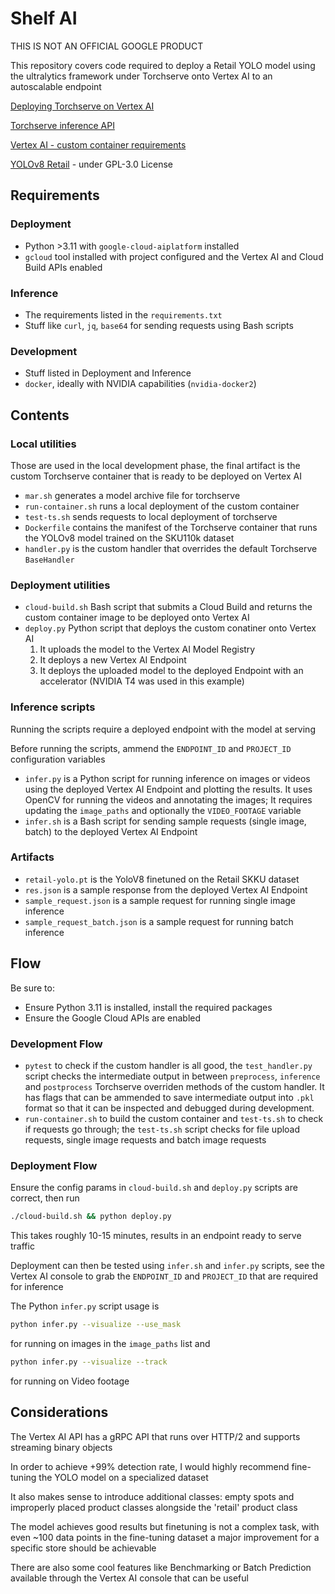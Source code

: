 # Shelf AI

THIS IS NOT AN OFFICIAL GOOGLE PRODUCT

This repository covers code required to deploy a Retail YOLO model using the
ultralytics framework under Torchserve onto Vertex AI to an autoscalable
endpoint

[Deploying Torchserve on Vertex AI](https://cloud.google.com/blog/topics/developers-practitioners/pytorch-google-cloud-how-deploy-pytorch-models-vertex-ai)

[Torchserve inference API](https://pytorch.org/serve/inference_api.html)

[Vertex AI - custom container requirements](https://cloud.google.com/vertex-ai/docs/predictions/custom-container-requirements)

[YOLOv8 Retail](https://github.com/vmc-7645/YOLOv8-retail) - under GPL-3.0 License

## Requirements

### Deployment

- Python >3.11 with `google-cloud-aiplatform` installed
- `gcloud` tool installed with project configured and the Vertex AI and Cloud
  Build APIs enabled

### Inference

- The requirements listed in the `requirements.txt`
- Stuff like `curl`, `jq`, `base64` for sending requests using Bash scripts

### Development

- Stuff listed in Deployment and Inference
- `docker`, ideally with NVIDIA capabilities (`nvidia-docker2`)

## Contents

### Local utilities

Those are used in the local development phase, the final artifact is the custom
Torchserve container that is ready to be deployed on Vertex AI

- `mar.sh` generates a model archive file for torchserve
- `run-container.sh` runs a local deployment of the custom container
- `test-ts.sh` sends requests to local deployment of torchserve
- `Dockerfile` contains the manifest of the Torchserve container that runs the
  YOLOv8 model trained on the SKU110k dataset
- `handler.py` is the custom handler that overrides the default Torchserve `BaseHandler`

### Deployment utilities

- `cloud-build.sh` Bash script that submits a Cloud Build and returns the custom
  container image to be deployed onto Vertex AI
- `deploy.py` Python script that deploys the custom conatiner onto Vertex AI
  1. It uploads the model to the Vertex AI Model Registry
  2. It deploys a new Vertex AI Endpoint
  3. It deploys the uploaded model to the deployed Endpoint with an accelerator
    (NVIDIA T4 was used in this example)

### Inference scripts

Running the scripts require a deployed endpoint with the model at serving

Before running the scripts, ammend the `ENDPOINT_ID` and `PROJECT_ID` configuration variables

- `infer.py` is a Python script for running inference on images or videos using
  the deployed Vertex AI Endpoint and plotting the results. It uses OpenCV for
  running the videos and annotating the images; It requires updating the
  `image_paths` and optionally the `VIDEO_FOOTAGE` variable
- `infer.sh` is a Bash script for sending sample requests (single image, batch)
  to the deployed Vertex AI Endpoint

### Artifacts

- `retail-yolo.pt` is the YoloV8 finetuned on the Retail SKKU dataset
- `res.json` is a sample response from the deployed Vertex AI Endpoint
- `sample_request.json` is a sample request for running single image inference
- `sample_request_batch.json` is a sample request for running batch inference

## Flow

Be sure to:

- Ensure Python 3.11 is installed, install the required packages
- Ensure the Google Cloud APIs are enabled

### Development Flow

- `pytest` to check if the custom handler is all good, the `test_handler.py`
script checks the intermediate output in between `preprocess`, `inference` and
`postprocess` Torchserve overriden methods of the custom handler. It has flags
that can be ammended to save intermediate output into `.pkl` format so that it
can be inspected and debugged during development.
- `run-container.sh` to build the custom container and `test-ts.sh` to check if
requests go through; the `test-ts.sh` script checks for file upload requests,
single image requests and batch image requests

### Deployment Flow

Ensure the config params in `cloud-build.sh` and `deploy.py` scripts are correct, then run

```sh
./cloud-build.sh && python deploy.py
```

This takes roughly 10-15 minutes, results in an endpoint ready to serve traffic

Deployment can then be tested using `infer.sh` and `infer.py` scripts, see the
Vertex AI console to grab the `ENDPOINT_ID` and `PROJECT_ID` that are required
for inference

The Python `infer.py` script usage is

```sh
python infer.py --visualize --use_mask
```

for running on images in the `image_paths` list and

```sh
python infer.py --visualize --track
```

for running on Video footage

## Considerations

The Vertex AI API has a gRPC API that runs over HTTP/2 and supports streaming
binary objects

In order to achieve +99% detection rate, I would highly recommend fine-tuning
the YOLO model on a specialized dataset

It also makes sense to introduce additional classes: empty spots and improperly
placed product classes alongside the 'retail' product class

The model achieves good results but finetuning is not a complex task, with even
~100 data points in the fine-tuning dataset a major improvement for a specific
store should be achievable

There are also some cool features like Benchmarking or Batch Prediction
available through the Vertex AI console that can be useful 